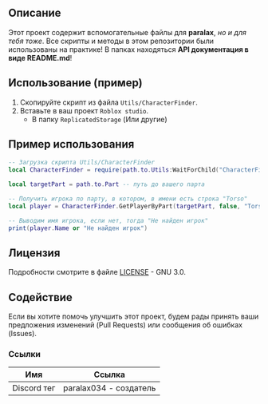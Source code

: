 ## Описание

Этот проект содержит вспомогательные файлы для **paralax**, *но и для тебя тоже*.
Все скрипты и методы в этом репозитории были использованы на практике!
В папках находяться **API документация в виде README.md**!

## Использование (пример)

1. Скопируйте скрипт из файла `Utils/CharacterFinder`.
2. Вставьте в ваш проект `Roblox studio`.
   - В папку `ReplicatedStorage` (Или другие)

## Пример использования

```lua
-- Загрузка скрипта Utils/CharacterFinder
local CharacterFinder = require(path.to.Utils:WaitForChild("CharacterFinder"))

local targetPart = path.to.Part -- путь до вашего парта

-- Получить игрока по парту, в котором, в имени есть строка "Torso"
local player = CharacterFinder.GetPlayerByPart(targetPart, false, "Torso")

-- Выводим имя игрока, если нет, тогда "Не найден игрок"
print(player.Name or "Не найден игрок")
```

## Лицензия

Подробности смотрите в файле [LICENSE](LICENSE) - GNU 3.0.

## Содействие

Если вы хотите помочь улучшить этот проект, будем рады принять ваши предложения изменений (Pull Requests) или сообщения об ошибках (Issues).

### Ссылки
| Имя         | Ссылка                      |
| ----------- | --------------------------- |
| Discord тег | paralax034 - создатель      |
